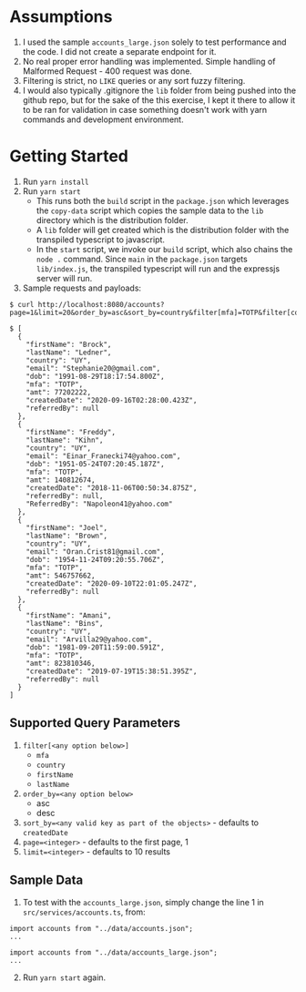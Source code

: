 # Assumptions
1. I used the sample `accounts_large.json` solely to test performance and the code. I did not create a separate endpoint for it.
2. No real proper error handling was implemented. Simple handling of Malformed Request - 400 request was done.
3. Filtering is strict, no `LIKE` queries or any sort fuzzy filtering.
4. I would also typically .gitignore the `lib` folder from being pushed into the github repo, but for the sake of the this exercise, I kept it there to allow it to be ran for validation in case something doesn't work with yarn commands and development environment.

# Getting Started
1. Run `yarn install`
2. Run `yarn start`
    - This runs both the `build` script in the `package.json` which leverages the `copy-data` script which copies the sample data to the `lib` directory which is the distribution folder.
    - A `lib` folder will get created which is the distribution folder with the transpiled typescript to javascript.
    - In the `start` script, we invoke our `build` script, which also chains the `node .` command. Since `main` in the `package.json` targets `lib/index.js`, the transpiled typescript will run and the expressjs server will run.
3. Sample requests and payloads:
```
$ curl http://localhost:8080/accounts?page=1&limit=20&order_by=asc&sort_by=country&filter[mfa]=TOTP&filter[country]=UY

$ [
  {
    "firstName": "Brock",
    "lastName": "Ledner",
    "country": "UY",
    "email": "Stephanie20@gmail.com",
    "dob": "1991-08-29T18:17:54.800Z",
    "mfa": "TOTP",
    "amt": 77202222,
    "createdDate": "2020-09-16T02:28:00.423Z",
    "referredBy": null
  },
  {
    "firstName": "Freddy",
    "lastName": "Kihn",
    "country": "UY",
    "email": "Einar_Franecki74@yahoo.com",
    "dob": "1951-05-24T07:20:45.187Z",
    "mfa": "TOTP",
    "amt": 140812674,
    "createdDate": "2018-11-06T00:50:34.875Z",
    "referredBy": null,
    "ReferredBy": "Napoleon41@yahoo.com"
  },
  {
    "firstName": "Joel",
    "lastName": "Brown",
    "country": "UY",
    "email": "Oran.Crist81@gmail.com",
    "dob": "1954-11-24T09:20:55.706Z",
    "mfa": "TOTP",
    "amt": 546757662,
    "createdDate": "2020-09-10T22:01:05.247Z",
    "referredBy": null
  },
  {
    "firstName": "Amani",
    "lastName": "Bins",
    "country": "UY",
    "email": "Arvilla29@yahoo.com",
    "dob": "1981-09-20T11:59:00.591Z",
    "mfa": "TOTP",
    "amt": 823810346,
    "createdDate": "2019-07-19T15:38:51.395Z",
    "referredBy": null
  }
]
```

## Supported Query Parameters
1. `filter[<any option below>]`
    - `mfa`
    - `country`
    - `firstName`
    - `lastName`
2. `order_by=<any option below>`
    - asc
    - desc
3. `sort_by=<any valid key as part of the objects>` - defaults to `createdDate`
4. `page=<integer>` - defaults to the first page, 1
5. `limit=<integer>` - defaults to 10 results

## Sample Data
1. To test with the `accounts_large.json`, simply change the line 1 in `src/services/accounts.ts`, from:
```
import accounts from "../data/accounts.json";
...
```
```
import accounts from "../data/accounts_large.json";
...
```
2. Run `yarn start` again.
